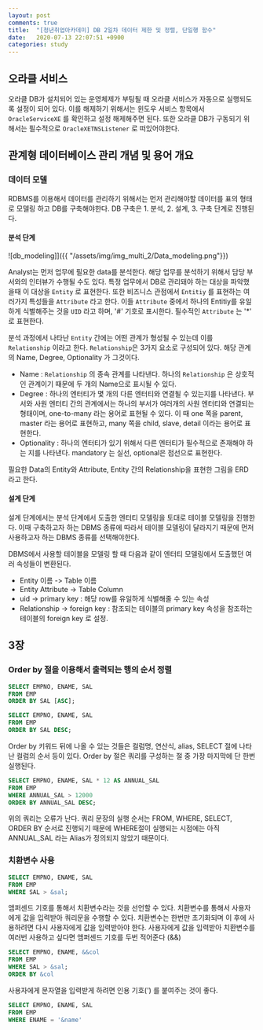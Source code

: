 ```yaml
---
layout: post
comments: true
title:  "[청년취업아카데미] DB 2일차 데이터 제한 및 정렬, 단일행 함수"
date:   2020-07-13 22:07:51 +0900
categories: study
---
```

## 오라클 서비스

오라클 DB가 설치되어 있는 운영체제가 부팅될 때 오라클 서비스가 자동으로 실행되도록 설정이 되어 있다. 이를 해제하기 위해서는 윈도우 서비스 항목에서 `OracleServiceXE` 를 확인하고 설정 해제해주면 된다. 또한 오라클 DB가 구동되기 위해서는 필수적으로 `OracleXETNSListener` 로 떠있어야한다.

## 관계형 데이터베이스 관리 개념 및 용어 개요

### 데이터 모델

RDBMS를 이용해서 데이터를 관리하기 위해서는 먼저 관리해야할 데이터를 표의 형태로 모델링 하고 DB를 구축해야한다. DB 구축은 1. 분석, 2. 설계, 3. 구축 단계로 진행된다.

#### 분석 단계

![db_modeling]]({{ "/assets/img/img_multi_2/Data_modeling.png"}})

Analyst는 먼저 업무에 필요한 data를 분석한다. 해당 업무를 분석하기 위해서 담당 부서와의 인터뷰가 수행될 수도 있다. 특정 업무에서 DB로 관리돼야 하는 대상을 파악했을때 이 대상을 `Entity` 로 표현한다. 또한 비즈니스 관점에서 `Entitiy` 를 표현하는 여러가지 특성들을 `Attribute` 라고 한다. 이들 `Attribute` 중에서 하나의 Entitiy를 유일하게 식별해주는 것을 `UID` 라고 하며, '#' 기호로 표시한다. 필수적인 `Attribute` 는 '*' 로 표현한다.

분석 과정에서 나타난 `Entity` 간에는 어떤 관계가 형성될 수 있는데 이를 `Relationship` 이라고 한다. `Relationship`은 3가지 요소로 구성되어 있다. 해당 관계의 Name, Degree, Optionality 가 그것이다.

- Name : `Relationship` 의 종속 관계를 나타낸다. 하나의 `Relationship` 은 상호적인 관계이기 때문에 두 개의 Name으로 표시될 수 있다.
- Degree : 하나의 엔터티가 몇 개의 다른 엔터티와 연결될 수 있는지를 나타낸다. 부서와 사원 엔터티 간의 관계에서는 하나의 부서가 여러개의 사원 엔터티와 연결되는 형태이며, one-to-many 라는 용어로 표현될 수 있다. 이 때 one 쪽을 parent, master 라는 용어로 표현하고, many 쪽을 child, slave, detail 이라는 용어로 표현한다.
- Optionality : 하나의 엔터티가 있기 위해서 다른 엔터티가 필수적으로 존재해야 하는 지를 나타낸다. mandatory 는 실선, optional은 점선으로 표현한다.

필요한 Data의 Entity와 Attribute, Entity 간의 Relationship을 표현한 그림을 ERD 라고 한다.

#### 설계 단계

설계 단계에서는 분석 단계에서 도출한 엔터티 모델링을 토대로 테이블 모델링을 진행한다. 이때 구축하고자 하는 DBMS 종류에 따라서 테이블 모델링이 달라지기 때문에 먼저 사용하고자 하는 DBMS 종류를 선택해야한다.

DBMS에서 사용할 테이블을 모델링 할 때 다음과 같이 엔터티 모델링에서 도출했던 여러 속성들이 변환된다.

- Entity 이름 -> Table 이름
- Entity Attribute -> Table Column
- uid -> primary key : 해당 row를 유일하게 식별해줄 수 있는 속성
- Relationship -> foreign key : 참조되는 테이블의 primary key 속성을 참조하는 테이블의 foreign key 로 설정.

## 3장

### Order by 절을 이용해서 출력되는 행의 순서 정렬

```sql
SELECT EMPNO, ENAME, SAL
FROM EMP
ORDER BY SAL [ASC];

SELECT EMPNO, ENAME, SAL
FROM EMP
ORDER BY SAL DESC;
```

Order by 키워드 뒤에 나올 수 있는 것들은 컬럼명, 연산식, alias, SELECT 절에 나타난 컬럼의 순서 등이 있다. Order by 절은 쿼리를 구성하는 절 중 가장 마지막에 단 한번 실행된다.

```sql
SELECT EMPNO, ENAME, SAL * 12 AS ANNUAL_SAL
FROM EMP
WHERE ANNUAL_SAL > 12000
ORDER BY ANNUAL_SAL DESC;
```

위의 쿼리는 오류가 난다. 쿼리 문장의 실행 순서는 FROM, WHERE, SELECT, ORDER BY 순서로 진행되기 때문에 WHERE절이 실행되는 시점에는 아직 ANNUAL_SAL 라는 Alias가 정의되지 않았기 때문이다.

### 치환변수 사용

```sql
SELECT EMPNO, ENAME, SAL
FROM EMP
WHERE SAL > &sal;
```

앰퍼센드 기호를 통해서 치환변수라는 것을 선언할 수 있다. 치환변수를 통해서 사용자에게 값을 입력받아 쿼리문을 수행할 수 있다. 치환변수는 한번만 초기화되며 이 후에 사용하려면 다시 사용자에게 값을 입력받아야 한다. 사용자에게 값을 입력받아 치환변수를 여러번 사용하고 싶다면 앰퍼센드 기호를 두번 적어준다 (&&)

```sql
SELECT EMPNO, ENAME, &&col
FROM EMP
WHERE SAL > &sal;
ORDER BY &col
```

사용자에게 문자열을 입력받게 하려면 인용 기호(') 를 붙여주는 것이 좋다.

```sql
SELECT EMPNO, ENAME, SAL
FROM EMP
WHERE ENAME = '&name'
```
